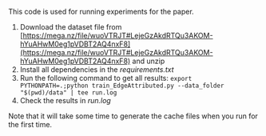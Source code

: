 This code is used for running experiments for the paper. 
1. Download the dataset file from [https://mega.nz/file/wuoVTRJT#LejeGzAkdRTQu3AKOM-hYuAHwM0eg1pVDBT2AQ4nxF8](https://mega.nz/file/wuoVTRJT#LejeGzAkdRTQu3AKOM-hYuAHwM0eg1pVDBT2AQ4nxF8) and unzip
2. Install all dependencies in the _requirements.txt_
3. Run the following command to get all results: `export PYTHONPATH=.;python train_EdgeAttributed.py --data_folder 
   "$(pwd)/data" | tee run.log`
4. Check the results in _run.log_

Note that it will take some time to generate the cache files when you run for the first time.